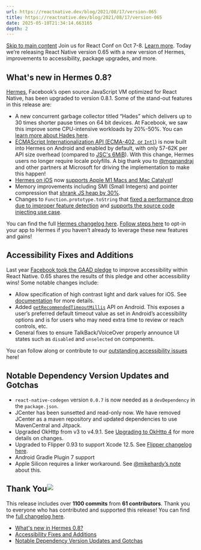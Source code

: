 ```yaml
---
url: https://reactnative.dev/blog/2021/08/17/version-065
title: https://reactnative.dev/blog/2021/08/17/version-065
date: 2025-05-10T21:34:14.663165
depth: 2
---
```


[Skip to main content](https://reactnative.dev/blog/2021/08/17/version-065#__docusaurus_skipToContent_fallback)
Join us for React Conf on Oct 7-8. [Learn more](https://conf.react.dev).
Today we’re releasing React Native version 0.65 with a new version of Hermes, improvements to accessibility, package upgrades, and more.
## What's new in Hermes 0.8?[​](https://reactnative.dev/blog/2021/08/17/version-065#whats-new-in-hermes-08 "Direct link to What's new in Hermes 0.8?")
[Hermes](https://hermesengine.dev), Facebook’s open source JavaScript VM optimized for React Native, has been upgraded to version 0.8.1. Some of the stand-out features in this release are:
  * A new concurrent garbage collector titled “Hades” which delivers up to 30 times shorter pause times on 64 bit devices. At Facebook, we saw this improve some CPU-intensive workloads by 20%-50%. You can [learn more about Hades here](https://hermesengine.dev/docs/hades/).
  * [ECMAScript Internationalization API (ECMA-402, or `Intl`)](https://hermesengine.dev/docs/intl) is now built into Hermes on Android and enabled by default, with only 57-62K per API size overhead (compared to [JSC's 6MiB](https://github.com/react-native-community/jsc-android-buildscripts)). With this change, Hermes users no longer require locale polyfills. A big thank you to [@mganandraj](https://github.com/mganandraj) and other partners at Microsoft for driving the implementation to make this happen!
  * [Hermes on iOS](https://reactnative.dev/blog/2021/03/12/version-0.64) now [supports Apple M1 Macs and Mac Catalyst](https://github.com/facebook/hermes/pull/546)!
  * Memory improvements including SMI (Small Integers) and pointer compression that [shrank JS heap by 30%](https://twitter.com/tmikov/status/1385629737121243140).
  * Changes to `Function.prototype.toString` that [fixed a performance drop due to improper feature detection](https://github.com/facebook/hermes/issues/471#issuecomment-820123463) and [supports the source code injecting use case](https://github.com/facebook/hermes/issues/114).


You can find the full [Hermes changelog here](https://github.com/facebook/hermes/releases).
[Follow steps here](https://reactnative.dev/docs/hermes#enabling-hermes) to opt-in your app to Hermes if you haven’t already to leverage these new features and gains!
## Accessibility Fixes and Additions[​](https://reactnative.dev/blog/2021/08/17/version-065#accessibility-fixes-and-additions "Direct link to Accessibility Fixes and Additions")
Last year [Facebook took the GAAD pledge](https://reactnative.dev/blog/2021/05/20/GAAD-One-Year-Later) to improve accessibility within React Native. 0.65 shares the results of this pledge and other accessibility wins! Some notable changes include:
  * Allow specification of high contrast light and dark values for iOS. See [documentation](https://reactnative.dev/docs/dynamiccolorios) for more details.
  * Added [`getRecommendedTimeoutMillis`](https://reactnative.dev/docs/accessibilityinfo#getrecommendedtimeoutmillis-android) API on Android. This exposes a user’s preferred default timeout value as set in Android’s accessibility options and is for users who may need extra time to review or reach controls, etc.
  * General fixes to ensure TalkBack/VoiceOver properly announce UI states such as `disabled` and `unselected` on components.


You can follow along or contribute to our [outstanding accessibility issues](https://github.com/facebook/react-native/projects/15) here!
## Notable Dependency Version Updates and Gotchas[​](https://reactnative.dev/blog/2021/08/17/version-065#notable-dependency-version-updates-and-gotchas "Direct link to Notable Dependency Version Updates and Gotchas")
  * `react-native-codegen` version `0.0.7` is now needed as a `devDependency` in the `package.json`.
  * JCenter has been sunsetted and read-only now. We have removed JCenter as a maven repository and updated dependencies to use MavenCentral and Jitpack.
  * Upgraded OkHttp from v3 to v4.9.1. See [Upgrading to OkHttp 4](https://square.github.io/okhttp/upgrading_to_okhttp_4/) for more details on changes.
  * Upgraded to Flipper 0.93 to support Xcode 12.5. See [Flipper changelog here](https://github.com/facebook/flipper/blob/master/desktop/static/CHANGELOG.md).
  * Android Gradle Plugin 7 support
  * Apple Silicon requires a linker workaround. See [@mikehardy’s note](https://github.com/react-native-community/releases/issues/238#issuecomment-890367992) about this.


## Thank You![​](https://reactnative.dev/blog/2021/08/17/version-065#thank-you "Direct link to Thank You!")
This release includes over **1100 commits** from **61 contributors**. Thank you to everyone who has contributed and supported this release! You can find the [full changelog here](https://github.com/facebook/react-native/blob/main/CHANGELOG.md#v0650).
  * [What's new in Hermes 0.8?](https://reactnative.dev/blog/2021/08/17/version-065#whats-new-in-hermes-08)
  * [Accessibility Fixes and Additions](https://reactnative.dev/blog/2021/08/17/version-065#accessibility-fixes-and-additions)
  * [Notable Dependency Version Updates and Gotchas](https://reactnative.dev/blog/2021/08/17/version-065#notable-dependency-version-updates-and-gotchas)



